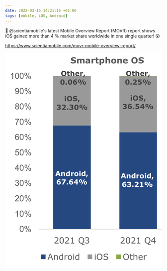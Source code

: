 ```yaml
---
date: 2022-03-15 14:21:15 +01:00
tags: [mobile, iOS, Android]
---
```


📱 @scientiamobile's latest Mobile Overview Report (MOVR) report shows iOS gained more than 4 % market share worldwide in one single quarter! 😲

<https://www.scientiamobile.com/movr-mobile-overview-report/>

![Market shares for iOS and Android in Q3 and Q4 2021. iOS goes from 32.30 % to 36.54 %.](scientiamobile-movr-mobile-ios.png)
